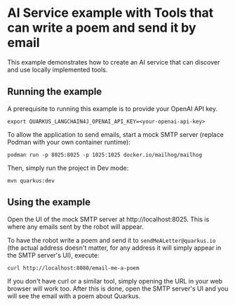 # AI Service example with Tools that can write a poem and send it by email

This example demonstrates how to create an AI service that can discover
and use locally implemented tools.

## Running the example

A prerequisite to running this example is to provide your OpenAI API key.

```
export QUARKUS_LANGCHAIN4J_OPENAI_API_KEY=<your-openai-api-key>
```

To allow the application to send emails, start a mock SMTP server (replace
Podman with your own container runtime):

```
podman run -p 8025:8025 -p 1025:1025 docker.io/mailhog/mailhog
```

Then, simply run the project in Dev mode:

```
mvn quarkus:dev
```

## Using the example

Open the UI of the mock SMTP server at http://localhost:8025. This is where any
emails sent by the robot will appear.

To have the robot write a poem and send it to `sendMeALetter@quarkus.io` (the
actual address doesn't matter, for any address it will simply appear in the
SMTP server's UI), execute:

```
curl http://localhost:8080/email-me-a-poem
```

If you don't have curl or a similar tool, simply opening the URL in your web
browser will work too. After this is done, open the SMTP server's UI and you
will see the email with a poem about Quarkus.

